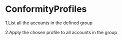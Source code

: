 # ConformityProfiles
1.List all the accounts in the defined group   

2.Apply the chosen profile to all accounts in the group
